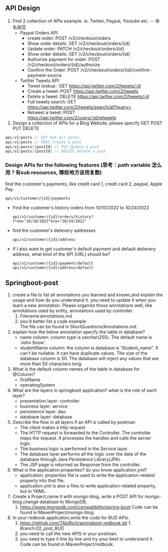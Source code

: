## API Design
1.  Find 2 collection of APIs example. ie. Twitter, Paypal, Youtube etc.  -- 命名规范
    * Paypal Orders API
        * create order: POST /v2/checkout/orders
        * Show order details: GET /v2/checkout/orders/{id}
        * Update order: PATCH /v2/checkout/orders/{id}
        * Show order details: GET /v2/checkout/orders/{id}
        * Authorize payment for order: POST /v2/checkout/orders/{id}/authorize
        * Confirm the Order: POST /v2/checkout/orders/{id}/confirm-payment-source
    * Twitter Tweets API:
        * Tweet lookup : GET https://api.twitter.com/2/tweets/:id
        * Create a tweet: POST https://api.twitter.com/2/tweets
        * Delete a tweet: DELETE https://api.twitter.com/2/tweets/:id
        * Full tweets search: GET https://api.twitter.com/2/tweets/search/all?query=
        * Retweet a tweet: POST https://api.twitter.com/2/users/:id/retweets
2.  Design a collection of APIs for a Blog Website, please specify GET POST PUT DELETE

``` java
api/v1/posts // GET Get all posts
api/v1/posts // POST Create a post
api/v1/posts/{postId} // PUT Updata a post
api/v1/posts/{postId} // DELETE Delete a post
```

### Design APIs for the following features (思考：path variable 怎么用？有sub resources, 哪些地方该用复数)
find the customer's payments, like credit card 1, credit card 2, paypal, Apple Pay.

  ```
  api/v1/customer/{id}/payments
  ```

+ Find the customer's history orders from 10/10/2022 to 10/24/2022

  ```
  api/v1/customer/{id}/orders/history?from="10/10/2022"&to="10/24/2022"
  ```

+ find the customer's delievery  addresses

  ```
  api/v1/customer/{id}/address
  ```

+ If I also want to get customer's default payment and default delievery address, what kind of the API (URL) 
  should be?

  ```
  api/v1/customer/{id}/payment/default
  api/v1/customer/{id}/address/default
  ```


## Springboot-post

1. create a file to list all annotations you learned and known,and explain the usage and how do you understand it. you need to update it when you learn a new annotation. Please organize those annotations well, like annotations used by entity, annotations used by controller.
   1. Filename:annotations.md
   2. you'd better list a code example\
   The file can be found in ShortQuestions/Annotations.md.
2. explain how the below annotation specify the table in database?
    * name column: column type is varchar(255). The default name is 'John Snow'.
    * studentName column: the column is database is 'Student_name". It can't be nullable. It can have duplicate values.  The size of the database column is 50. The database will reject any values that are more than 50 characters long.
3. What is the default column names of the table in database for @Column?
    * firstName
    * operatingSystem
4. What are the layers in springboot application? what is the role of each layer?
    * presentation layer: controller
    * business layer: service
    * persistence layer: dao
    * database layer: database
5. Describe the flow in all layers if an API is called by postman
    * The client makes a http request
    * The HTTP request is forwarded to the Controller. The controller maps the request. It processes the handles and calls the server logic.
    * The business logic is performed in the Service layer. 
    * The database layer performs all the logic over the data of the database through Java Persistence Library(JPA).
    * The JSP page is returned as Response from the controller.
6. What is the application.properties? do you know application.yml?
    * application. properties file is used to write the application-related property into that file.
    * application.yml is also a files to write application-related property, but in YAML.
7. Create a Project,name it with mongo-blog, write a POST API for mongo-blog,change database to MongoDB;
   1. https://www.mongodb.com/compatibility/spring-boot
      Code can be found in MavenProject/mongo-blog.
8. In your redbook application,write the code for RUD APIs.
   1. https://github.com/TAIsRich/springboot-redbook.git 1. Branch:02_post_RUD
   2. you need to call the new APIS in your postman.
   3. you need to type it line by line and try your best to understand it.
   Code can be found in MavenProject/redbook.